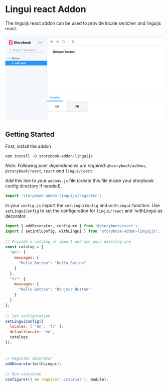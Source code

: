 # Lingui react Addon
The linguijs react addon can be used to provide locale switcher and linguijs react.

![](docs/screenshot.png)

## Getting Started

First, install the addon

```shell
npm install -D storybook-addon-linguijs
```

_Note: Following peer dependencies are required: `@storybook/addons`, `@storybook/react`, `react` and `lingui/react`._

Add this line to your `addons.js` file (create this file inside your storybook config directory if needed).

```js
import 'storybook-addon-linguijs/register';
```

In your `config.js` import the `setLinguiConfig` and `withLingui` function. Use `setLinguiConfig` to set the configuration
for `lingui/react` and `withLingui as decorator.

```js
import { addDecorator, configure } from '@storybook/react';
import { setIntlConfig, withLingui } from 'storybook-addon-linguijs';

// Provide a catalog or import and use your existing one
const catalog = {
  "en": {
    messages: {
      "Hello Button": "Hello Button"
    }
  },
  "fr": {
    messages: {
      "Hello Button": "Bonjour Button"
    }
  }
};

// Set configuration
setLinguiConfig({
  locales: [ 'en', 'fr' ],
  defaultLocale: 'en',
  catalogs
});


// Register decorator
addDecorator(withLingui);

// Run storybook
configure(() => require('./stories'), module);
```
